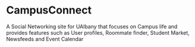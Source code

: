 # CampusConnect
A Social Networking site for UAlbany that focuses on Campus life and provides features such as User profiles, Roommate finder, Student Market, Newsfeeds and Event Calendar 
